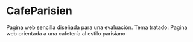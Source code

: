 # CafeParisien
Pagina web sencilla diseñada para una evaluación. Tema tratado: Pagina web orientada a una cafetería al estilo parisiano
